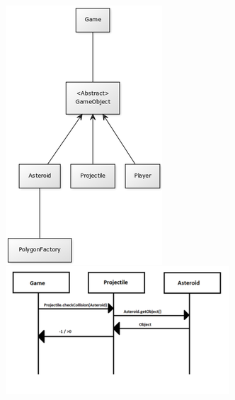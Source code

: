 <img src="https://github.com/KalliMiika/ot-harjoitusty-/blob/master/dokumentointi/images/luokkakaavio.png">
<img src="https://github.com/KalliMiika/ot-harjoitusty-/blob/master/dokumentointi/images/projectileCollisionDetection.png">